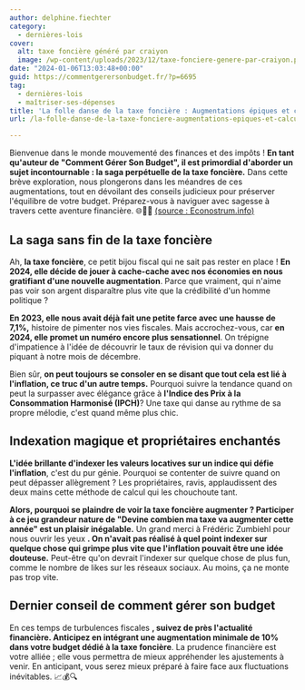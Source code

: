 ```yaml
---
author: delphine.fiechter
category:
  - dernières-lois
cover:
  alt: taxe foncière généré par craiyon
  image: /wp-content/uploads/2023/12/taxe-fonciere-genere-par-craiyon.png
date: "2024-01-06T13:03:48+00:00"
guid: https://commentgerersonbudget.fr/?p=6695
tag:
  - dernières-lois
  - maîtriser-ses-dépenses
title: 'La folle danse de la taxe foncière : Augmentations épiques et calculs déjantés en 2024'
url: /la-folle-danse-de-la-taxe-fonciere-augmentations-epiques-et-calculs-dejantes-en-2024/

---
```

Bienvenue dans le monde mouvementé des finances et des impôts ! **En tant qu'auteur de "Comment Gérer Son Budget", il est primordial d'aborder un sujet incontournable : la saga perpétuelle de la taxe foncière.** Dans cette brève exploration, nous plongerons dans les méandres de ces augmentations, tout en dévoilant des conseils judicieux pour préserver l'équilibre de votre budget. Préparez-vous à naviguer avec sagesse à travers cette aventure financière. 🌐💼💸 [(source : Econostrum.info)](https://econostrum.info/taxe-fonciere-augmentation-en-2024/ "(source : Econostrum.info)")

## **La saga sans fin de la taxe foncière**

Ah, **la taxe foncière**, ce petit bijou fiscal qui ne sait pas rester en place ! **En 2024, elle décide de jouer à cache-cache avec nos économies en nous gratifiant d'une nouvelle augmentation**. Parce que vraiment, qui n'aime pas voir son argent disparaître plus vite que la crédibilité d'un homme politique ?

**En 2023, elle nous avait déjà fait une petite farce avec une hausse de 7,1%,** histoire de pimenter nos vies fiscales. Mais accrochez-vous, car **en 2024, elle promet un numéro encore plus sensationnel**. On trépigne d'impatience à l'idée de découvrir le taux de révision qui va donner du piquant à notre mois de décembre.

Bien sûr, **on peut toujours se consoler en se disant que tout cela est lié à l'inflation, ce truc d'un autre temps.** Pourquoi suivre la tendance quand on peut la surpasser avec élégance grâce à **l'Indice des Prix à la Consommation Harmonisé (IPCH)**? Une taxe qui danse au rythme de sa propre mélodie, c'est quand même plus chic.

## **Indexation magique et propriétaires enchantés**

**L'idée brillante d'indexer les valeurs locatives sur un indice qui défie l'inflation**, c'est du pur génie. Pourquoi se contenter de suivre quand on peut dépasser allègrement ? Les propriétaires, ravis, applaudissent des deux mains cette méthode de calcul qui les chouchoute tant.

**Alors, pourquoi se plaindre de voir la taxe foncière augmenter ? Participer à ce jeu grandeur nature de "Devine combien ma taxe va augmenter cette année" est un plaisir inégalable.** Un grand merci à Frédéric Zumbiehl pour nous ouvrir les yeux **. On n'avait pas réalisé à quel point indexer sur quelque chose qui grimpe plus vite que l'inflation pouvait être une idée douteuse.** Peut-être qu'on devrait l'indexer sur quelque chose de plus fun, comme le nombre de likes sur les réseaux sociaux. Au moins, ça ne monte pas trop vite.

## **Dernier conseil de comment gérer son budget**

En ces temps de turbulences fiscales **, suivez de près l'actualité financière. Anticipez en intégrant une augmentation minimale de 10% dans votre budget dédié à la taxe foncière**. La prudence financière est votre alliée ; elle vous permettra de mieux appréhender les ajustements à venir. En anticipant, vous serez mieux préparé à faire face aux fluctuations inévitables. 📈💰🔍
